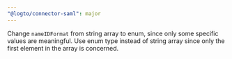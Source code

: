 ```yaml
---
"@logto/connector-saml": major
---
```


Change `nameIDFormat` from string array to enum, since only some specific values are meaningful. Use enum type instead of string array since only the first element in the array is concerned.
